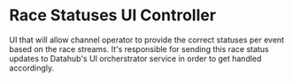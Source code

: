 # Race Statuses UI Controller 

UI that will allow channel operator to provide the correct statuses per event based on the race streams. It's responsible for sending this race status updates to Datahub's UI orcherstrator service in order to get handled accordingly.